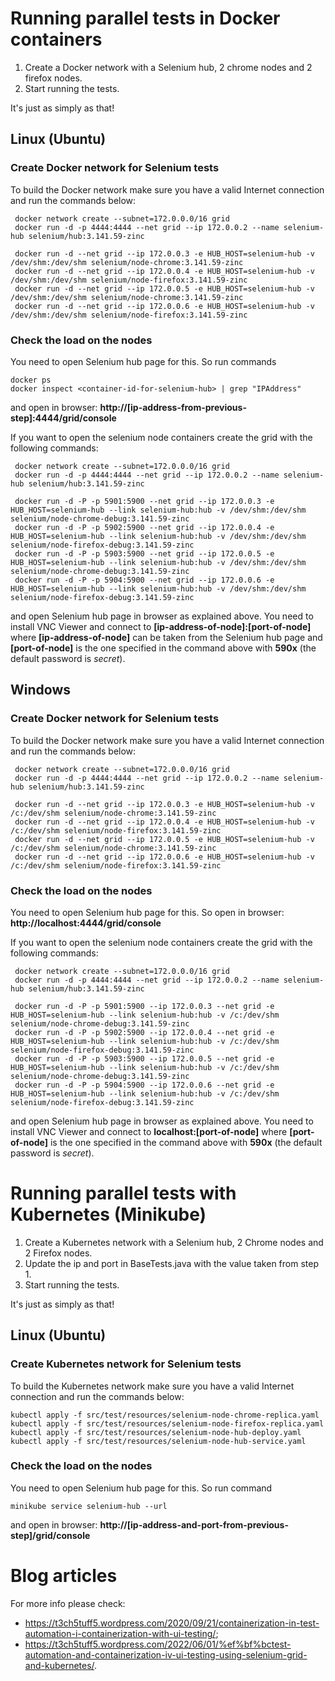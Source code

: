 # Running parallel tests in Docker containers

1. Create a Docker network with a Selenium hub, 2 chrome nodes and 2 firefox nodes.
2. Start running the tests.

It's just as simply as that!

## Linux (Ubuntu)

### Create Docker network for Selenium tests 
To build the Docker network make sure you have a valid Internet connection and run the commands below:
```shell script
 docker network create --subnet=172.0.0.0/16 grid
 docker run -d -p 4444:4444 --net grid --ip 172.0.0.2 --name selenium-hub selenium/hub:3.141.59-zinc
 
 docker run -d --net grid --ip 172.0.0.3 -e HUB_HOST=selenium-hub -v /dev/shm:/dev/shm selenium/node-chrome:3.141.59-zinc
 docker run -d --net grid --ip 172.0.0.4 -e HUB_HOST=selenium-hub -v /dev/shm:/dev/shm selenium/node-firefox:3.141.59-zinc
 docker run -d --net grid --ip 172.0.0.5 -e HUB_HOST=selenium-hub -v /dev/shm:/dev/shm selenium/node-chrome:3.141.59-zinc
 docker run -d --net grid --ip 172.0.0.6 -e HUB_HOST=selenium-hub -v /dev/shm:/dev/shm selenium/node-firefox:3.141.59-zinc
```

### Check the load on the nodes
You need to open Selenium hub page for this. So run commands
```shell script
docker ps
docker inspect <container-id-for-selenium-hub> | grep "IPAddress"
```
and open in browser: **http://[ip-address-from-previous-step]:4444/grid/console**

If you want to open the selenium node containers create the grid with the following commands:
```shell script
 docker network create --subnet=172.0.0.0/16 grid
 docker run -d -p 4444:4444 --net grid --ip 172.0.0.2 --name selenium-hub selenium/hub:3.141.59-zinc
 
 docker run -d -P -p 5901:5900 --net grid --ip 172.0.0.3 -e HUB_HOST=selenium-hub --link selenium-hub:hub -v /dev/shm:/dev/shm selenium/node-chrome-debug:3.141.59-zinc
 docker run -d -P -p 5902:5900 --net grid --ip 172.0.0.4 -e HUB_HOST=selenium-hub --link selenium-hub:hub -v /dev/shm:/dev/shm selenium/node-firefox-debug:3.141.59-zinc
 docker run -d -P -p 5903:5900 --net grid --ip 172.0.0.5 -e HUB_HOST=selenium-hub --link selenium-hub:hub -v /dev/shm:/dev/shm selenium/node-chrome-debug:3.141.59-zinc
 docker run -d -P -p 5904:5900 --net grid --ip 172.0.0.6 -e HUB_HOST=selenium-hub --link selenium-hub:hub -v /dev/shm:/dev/shm selenium/node-firefox-debug:3.141.59-zinc
```
and open Selenium hub page in browser as explained above. You need to install VNC Viewer and connect to **[ip-address-of-node]:[port-of-node]** where **[ip-address-of-node]** can be taken from the Selenium hub page and **[port-of-node]** is the one specified in the command above with **590x** (the default password is *secret*). 

## Windows

### Create Docker network for Selenium tests
To build the Docker network make sure you have a valid Internet connection and run the commands below:
```shell script
 docker network create --subnet=172.0.0.0/16 grid
 docker run -d -p 4444:4444 --net grid --ip 172.0.0.2 --name selenium-hub selenium/hub:3.141.59-zinc
 
 docker run -d --net grid --ip 172.0.0.3 -e HUB_HOST=selenium-hub -v /c:/dev/shm selenium/node-chrome:3.141.59-zinc
 docker run -d --net grid --ip 172.0.0.4 -e HUB_HOST=selenium-hub -v /c:/dev/shm selenium/node-firefox:3.141.59-zinc
 docker run -d --net grid --ip 172.0.0.5 -e HUB_HOST=selenium-hub -v /c:/dev/shm selenium/node-chrome:3.141.59-zinc
 docker run -d --net grid --ip 172.0.0.6 -e HUB_HOST=selenium-hub -v /c:/dev/shm selenium/node-firefox:3.141.59-zinc
```

### Check the load on the nodes
You need to open Selenium hub page for this. So open in browser: **http://localhost:4444/grid/console**

If you want to open the selenium node containers create the grid with the following commands:
```shell script
 docker network create --subnet=172.0.0.0/16 grid
 docker run -d -p 4444:4444 --net grid --ip 172.0.0.2 --name selenium-hub selenium/hub:3.141.59-zinc
 
 docker run -d -P -p 5901:5900 --ip 172.0.0.3 --net grid -e HUB_HOST=selenium-hub --link selenium-hub:hub -v /c:/dev/shm selenium/node-chrome-debug:3.141.59-zinc
 docker run -d -P -p 5902:5900 --ip 172.0.0.4 --net grid -e HUB_HOST=selenium-hub --link selenium-hub:hub -v /c:/dev/shm selenium/node-firefox-debug:3.141.59-zinc
 docker run -d -P -p 5903:5900 --ip 172.0.0.5 --net grid -e HUB_HOST=selenium-hub --link selenium-hub:hub -v /c:/dev/shm selenium/node-chrome-debug:3.141.59-zinc
 docker run -d -P -p 5904:5900 --ip 172.0.0.6 --net grid -e HUB_HOST=selenium-hub --link selenium-hub:hub -v /c:/dev/shm selenium/node-firefox-debug:3.141.59-zinc
```
and open Selenium hub page in browser as explained above. You need to install VNC Viewer and connect to **localhost:[port-of-node]** where **[port-of-node]** is the one specified in the command above with **590x** (the default password is *secret*). 

# Running parallel tests with Kubernetes (Minikube)

1. Create a Kubernetes network with a Selenium hub, 2 Chrome nodes and 2 Firefox nodes.
2. Update the ip and port in BaseTests.java with the value taken from step 1.
3. Start running the tests.

It's just as simply as that!

## Linux (Ubuntu)

### Create Kubernetes network for Selenium tests
To build the Kubernetes network make sure you have a valid Internet connection and run the commands below:
```shell script
kubectl apply -f src/test/resources/selenium-node-chrome-replica.yaml
kubectl apply -f src/test/resources/selenium-node-firefox-replica.yaml
kubectl apply -f src/test/resources/selenium-node-hub-deploy.yaml
kubectl apply -f src/test/resources/selenium-node-hub-service.yaml
```

### Check the load on the nodes
You need to open Selenium hub page for this. So run command
```shell script
minikube service selenium-hub --url
```
and open in browser: **http://[ip-address-and-port-from-previous-step]/grid/console**

# Blog articles

For more info please check: 
 - https://t3ch5tuff5.wordpress.com/2020/09/21/containerization-in-test-automation-i-containerization-with-ui-testing/;
 - https://t3ch5tuff5.wordpress.com/2022/06/01/%ef%bf%bctest-automation-and-containerization-iv-ui-testing-using-selenium-grid-and-kubernetes/.

